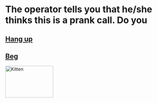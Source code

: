 # The operator tells you that he/she thinks this is a prank call. Do you

## [Hang up](hang-up/hang-up.md)

## [Beg](beg/beg.md)

<img src="https://media.istockphoto.com/photos/touchscreen-smartphone-with-emergency-call-on-the-screen-picture-id485815238?k=6&m=485815238&s=612x612&w=0&h=pqmG_R0tpfVW5ITUGE-6oyRaCP8YsOTBg2b1P_h3j34=" alt="Kitten"
	title="A cute kitten" width="150" height="100" />
